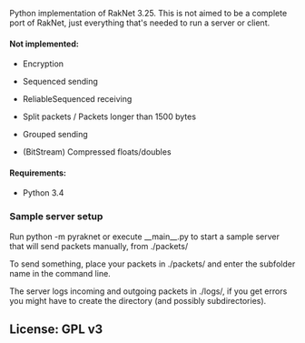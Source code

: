 Python implementation of RakNet 3.25. This is not aimed to be a complete port of RakNet, just everything that's needed to run a server or client.

#### Not implemented:

* Encryption

* Sequenced sending

* ReliableSequenced receiving

* Split packets / Packets longer than 1500 bytes

* Grouped sending

* (BitStream) Compressed floats/doubles

#### Requirements:
* Python 3.4

### Sample server setup
Run python -m pyraknet or execute \_\_main\_\_.py to start a sample server that will send packets manually, from ./packets/

To send something, place your packets in ./packets/<your subfolder> and enter the subfolder name in the command line.

The server logs incoming and outgoing packets in ./logs/, if you get errors you might have to create the directory (and possibly subdirectories).

## License: GPL v3
